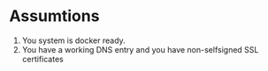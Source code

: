# Assumtions

1. You system is docker ready.
2. You have a working DNS entry and you have non-selfsigned SSL certificates



